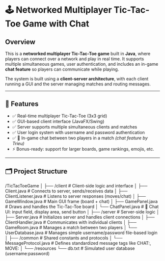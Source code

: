# 🕹️ Networked Multiplayer Tic-Tac-Toe Game with Chat

## Overview

This is a **networked multiplayer Tic-Tac-Toe game** built in **Java**, where players can connect over a network and play in real time. It supports multiple simultaneous games, user authentication, and includes an in-game **chat feature** so players can communicate while playing.

The system is built using a **client-server architecture**, with each client running a GUI and the server managing matches and routing messages.

---

## 🎯 Features

- ✅ Real-time multiplayer Tic-Tac-Toe (3x3 grid)
- ✅ GUI-based client interface (JavaFX/Swing)
- ✅ Server supports multiple simultaneous clients and matches
- ✅ User login system with username and password authentication
- ✅ 🔸 In-game chat between two players in a match *(chat feature by Trieu)*
- ⚡ Bonus-ready: support for larger boards, game rankings, emojis, etc.

---

## 🗂️ Project Structure

/TicTacToeGame
│
├── /client                      # Client-side logic and interface
│   ├── Client.java              # Connects to server, sends/receives data
│   ├── ClientListener.java      # Listens to server responses (moves/chat)
│   ├── GameWindow.java          # Main GUI frame (board + chat)
│   ├── GamePanel.java           # Draws and handles the Tic-Tac-Toe board
│   └── ChatPanel.java           # 🔸 Chat UI: input field, display area, send button
│
├── /server                      # Server-side logic
│   ├── Server.java              # Initializes server and handles client connections
│   ├── ClientHandler.java       # Communicates with individual clients
│   ├── GameRoom.java            # Manages a match between two players
│   └── UserDatabase.java        # Manages simple username/password file-based login
│
├── /common                      # Shared constants and protocols
│   └── MessageProtocol.java     # Defines standardized message tags like CHAT:, MOVE:
│
└── /resources
    └── db.txt                   # Simulated user database (username:password)
